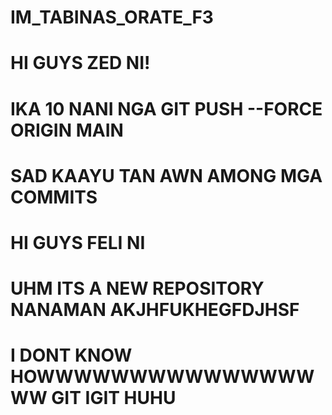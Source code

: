 ﻿# IM_TABINAS_ORATE_F3
# HI GUYS ZED NI!
# IKA 10 NANI NGA GIT PUSH --FORCE ORIGIN MAIN
# SAD KAAYU TAN AWN AMONG MGA COMMITS
# HI GUYS FELI NI
# UHM ITS A NEW REPOSITORY NANAMAN AKJHFUKHEGFDJHSF
# I DONT KNOW HOWWWWWWWWWWWWWWWWW GIT IGIT HUHU
